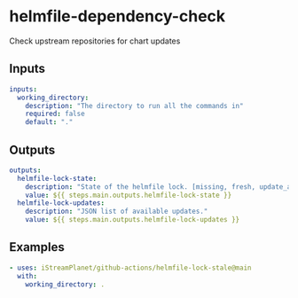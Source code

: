 # helmfile-dependency-check

Check upstream repositories for chart updates

## Inputs

```yaml
inputs:
  working_directory:
    description: "The directory to run all the commands in"
    required: false
    default: "."
```

## Outputs

```yaml
outputs:
  helmfile-lock-state:
    description: "State of the helmfile lock. [missing, fresh, update_available]"
    value: ${{ steps.main.outputs.helmfile-lock-state }}
  helmfile-lock-updates:
    description: "JSON list of available updates."
    value: ${{ steps.main.outputs.helmfile-lock-updates }}
```

## Examples

```yaml
- uses: iStreamPlanet/github-actions/helmfile-lock-stale@main
  with:
    working_directory: .
```
